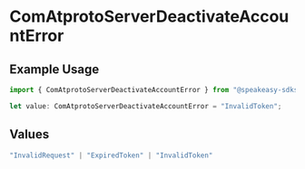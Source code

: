# ComAtprotoServerDeactivateAccountError

## Example Usage

```typescript
import { ComAtprotoServerDeactivateAccountError } from "@speakeasy-sdks/bluesky/models/errors";

let value: ComAtprotoServerDeactivateAccountError = "InvalidToken";
```

## Values

```typescript
"InvalidRequest" | "ExpiredToken" | "InvalidToken"
```